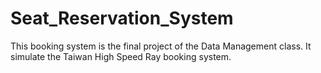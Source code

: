# Seat_Reservation_System
This booking system is the final project of the Data Management class. It simulate the Taiwan High Speed Ray booking system.
